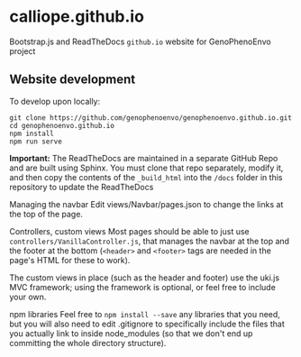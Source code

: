 # calliope.github.io

Bootstrap.js and ReadTheDocs `github.io` website for GenoPhenoEnvo project

## Website development

To develop upon locally:
```
git clone https://github.com/genophenoenvo/genophenoenvo.github.io.git
cd genophenoenvo.github.io
npm install
npm run serve
```

**Important:** The ReadTheDocs are maintained in a separate GitHub Repo and are built using Sphinx. You must clone that repo separately, modify it, and then copy the contents of the `_build_html` into the `/docs` folder in this repository to update the ReadTheDocs

Managing the navbar Edit views/Navbar/pages.json to change the links at the top of the page.

Controllers, custom views Most pages should be able to just use `controllers/VanillaController.js`, that manages the navbar at the top and the footer at the bottom (`<header>` and `<footer>` tags are needed in the page's HTML for these to work).

The custom views in place (such as the header and footer) use the uki.js MVC framework; using the framework is optional, or feel free to include your own.

npm libraries Feel free to `npm install --save` any libraries that you need, but you will also need to edit .gitignore to specifically include the files that you actually link to inside node_modules (so that we don't end up committing the whole directory structure).
